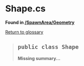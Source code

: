 # Shape.cs
**Found in [/SpawnArea/Geometry](../BALLISTIC/Assets/Scripts/SpawnArea/Geometry/Shape.cs)**

[Return to glossary](Glossary.md)


> ## `public class Shape`
> **Missing summary...**
> 

